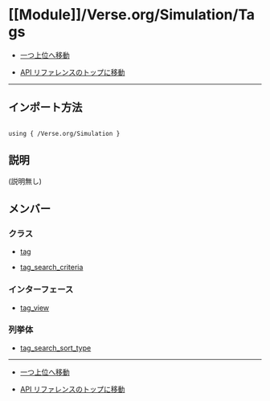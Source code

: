 # [[Module]]/Verse.org/Simulation/Tags

- [一つ上位へ移動](../main.md)

- [API リファレンスのトップに移動](/main.md)

---

## インポート方法

```verse

using { /Verse.org/Simulation }

```

## 説明

(説明無し)

## メンバー

### クラス

- [tag](./C_tag/main.md)

- [tag_search_criteria](./C_tag_search_criteria/main.md)

### インターフェース

- [tag_view](./I_tag_view/main.md)

### 列挙体

- [tag_search_sort_type](./EN_tag_search_sort_type/main.md)

---

- [一つ上位へ移動](../main.md)

- [API リファレンスのトップに移動](/main.md)
